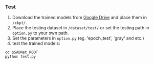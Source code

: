### Test
1. Download the trained models from [Google Drive](https://drive.google.com/open?id=1ZTTPuVwTY_OwN-OHNy_S21JoGaQxnuup) and place them in `/ckpt/`.
2. Place the testing dataset in `/dataset/test/` or set the testing path in `option.py` to your own path.
3. Set the parameters in `option.py` (eg. 'epoch_test', 'gray' and etc.)
3. test the trained models:
```
cd $SADNet_ROOT
python test.py
```

